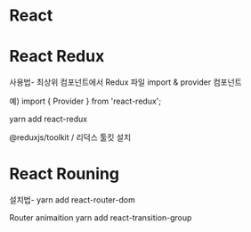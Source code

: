 # React


# React Redux

사용법-
최상위 컴포넌트에서 Redux 파일 import & provider 컴포넌트 

예)
import { Provider } from 'react-redux';
<Provider store={store}><App/></Provider>

yarn add react-redux

@reduxjs/toolkit / 리덕스 툴킷 설치


# React Rouning 

설치법-
yarn add react-router-dom

Router animaition
yarn add react-transition-group
